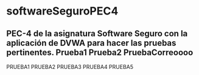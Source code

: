 # softwareSeguroPEC4

PEC-4 de la asignatura Software Seguro con la aplicación de DVWA para hacer las pruebas pertinentes.
Prueba1
Prueba2
PruebaCorreoooo
------------
PRUEBA1
PRUEBA2
PRUEBA3
PRUEBA4
PRUEBA5
